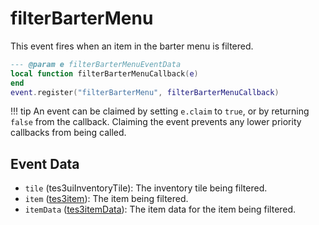 # filterBarterMenu

This event fires when an item in the barter menu is filtered.

```lua
--- @param e filterBarterMenuEventData
local function filterBarterMenuCallback(e)
end
event.register("filterBarterMenu", filterBarterMenuCallback)
```

!!! tip
	An event can be claimed by setting `e.claim` to `true`, or by returning `false` from the callback. Claiming the event prevents any lower priority callbacks from being called.

## Event Data

* `tile` (tes3uiInventoryTile): The inventory tile being filtered.
* `item` ([tes3item](../../types/tes3item)): The item being filtered.
* `itemData` ([tes3itemData](../../types/tes3itemData)): The item data for the item being filtered.

